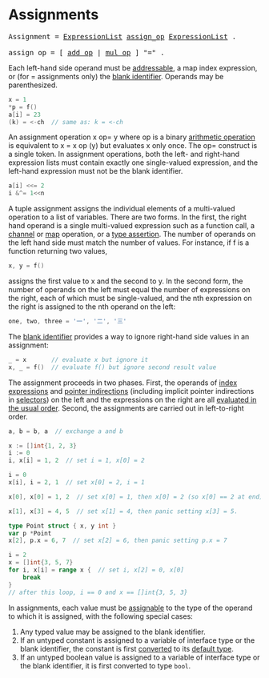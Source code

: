 # Assignments

<pre>
<a id="Assignment">Assignment</a> = <a href="/Declarations%20and%20scope/constant_declarations.html#ExpressionList">ExpressionList</a> <a href="#assign_op">assign_op</a> <a href="/Declarations%20and%20scope/constant_declarations.html#ExpressionList">ExpressionList</a> .
&nbsp;
<a id="assign_op">assign_op</a> = [ <a href="/Expressions/operators.html#add_op">add_op</a> | <a href="/Expressions/operators.html#mul_op">mul_op</a> ] "=" .
</pre>

Each left-hand side operand must be [addressable](/Expressions/address_operators.html), a map index expression, or (for = assignments only) the [blank identifier](/Declarations%20and%20scope/blank_identifier.html). Operands may be parenthesized.

```go
x = 1
*p = f()
a[i] = 23
(k) = <-ch  // same as: k = <-ch
```

An assignment operation x op= y where op is a binary [arithmetic operation](/Expressions/arithmetic_operators.html) is equivalent to x = x op (y) but evaluates x only once. The op= construct is a single token. In assignment operations, both the left- and right-hand expression lists must contain exactly one single-valued expression, and the left-hand expression must not be the blank identifier.

```go
a[i] <<= 2
i &^= 1<<n
```

A tuple assignment assigns the individual elements of a multi-valued operation to a list of variables. There are two forms. In the first, the right hand operand is a single multi-valued expression such as a function call, a [channel](/Types/channel_types.html) or [map](/Types/map_types.html) operation, or a [type assertion](/Expressions/type_assertions.html). The number of operands on the left hand side must match the number of values. For instance, if f is a function returning two values,

```go
x, y = f()
```

assigns the first value to x and the second to y. In the second form, the number of operands on the left must equal the number of expressions on the right, each of which must be single-valued, and the nth expression on the right is assigned to the nth operand on the left:

```go
one, two, three = '一', '二', '三'
```

The [blank identifier](/Declarations%20and%20scope/blank_identifier.html) provides a way to ignore right-hand side values in an assignment:

```go
_ = x       // evaluate x but ignore it
x, _ = f()  // evaluate f() but ignore second result value
```

The assignment proceeds in two phases. First, the operands of [index expressions](/Expressions/index_expressions.html) and [pointer indirections](/Expressions/address_operators.html) (including implicit pointer indirections in [selectors](/Expressions/selectors.html)) on the left and the expressions on the right are all [evaluated in the usual order](/Expressions/order_of_evaluation.html). Second, the assignments are carried out in left-to-right order.

```go
a, b = b, a  // exchange a and b

x := []int{1, 2, 3}
i := 0
i, x[i] = 1, 2  // set i = 1, x[0] = 2

i = 0
x[i], i = 2, 1  // set x[0] = 2, i = 1

x[0], x[0] = 1, 2  // set x[0] = 1, then x[0] = 2 (so x[0] == 2 at end)

x[1], x[3] = 4, 5  // set x[1] = 4, then panic setting x[3] = 5.

type Point struct { x, y int }
var p *Point
x[2], p.x = 6, 7  // set x[2] = 6, then panic setting p.x = 7

i = 2
x = []int{3, 5, 7}
for i, x[i] = range x {  // set i, x[2] = 0, x[0]
    break
}
// after this loop, i == 0 and x == []int{3, 5, 3}
```

In assignments, each value must be [assignable](/Properties%20of%20types%20and%20values/assignability.html) to the type of the operand to which it is assigned, with the following special cases:

  1. Any typed value may be assigned to the blank identifier.
  2. If an untyped constant is assigned to a variable of interface type or the blank identifier, the constant is first [converted](/Expressions/conversions.html) to its [default type](/Constants/).
  3. If an untyped boolean value is assigned to a variable of interface type or the blank identifier, it is first converted to type `bool`.
